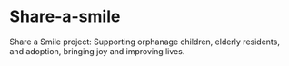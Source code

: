 # Share-a-smile
Share a Smile project: Supporting orphanage children, elderly residents, and adoption, bringing joy and improving lives.

